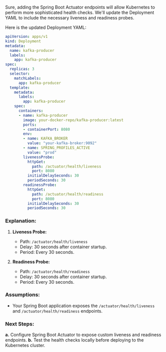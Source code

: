 Sure, adding the Spring Boot Actuator endpoints will allow Kubernetes to perform more sophisticated health checks. We'll update the Deployment YAML to include the necessary liveness and readiness probes.

Here is the updated Deployment YAML:

```yaml
apiVersion: apps/v1
kind: Deployment
metadata:
  name: kafka-producer
  labels:
    app: kafka-producer
spec:
  replicas: 3
  selector:
    matchLabels:
      app: kafka-producer
  template:
    metadata:
      labels:
        app: kafka-producer
    spec:
      containers:
      - name: kafka-producer
        image: your-docker-repo/kafka-producer:latest
        ports:
        - containerPort: 8080
        env:
        - name: KAFKA_BROKER
          value: "your-kafka-broker:9092"
        - name: SPRING_PROFILES_ACTIVE
          value: "prod"
        livenessProbe:
          httpGet:
            path: /actuator/health/liveness
            port: 8080
          initialDelaySeconds: 30
          periodSeconds: 30
        readinessProbe:
          httpGet:
            path: /actuator/health/readiness
            port: 8080
          initialDelaySeconds: 30
          periodSeconds: 30
```

### Explanation:
1. **Liveness Probe:**
   - Path: `/actuator/health/liveness`
   - Delay: 30 seconds after container startup.
   - Period: Every 30 seconds.

2. **Readiness Probe:**
   - Path: `/actuator/health/readiness`
   - Delay: 30 seconds after container startup.
   - Period: Every 30 seconds.

### Assumptions:
- Your Spring Boot application exposes the `/actuator/health/liveness` and `/actuator/health/readiness` endpoints.

### Next Steps:
**a.** Configure Spring Boot Actuator to expose custom liveness and readiness endpoints.
**b.** Test the health checks locally before deploying to the Kubernetes cluster.

